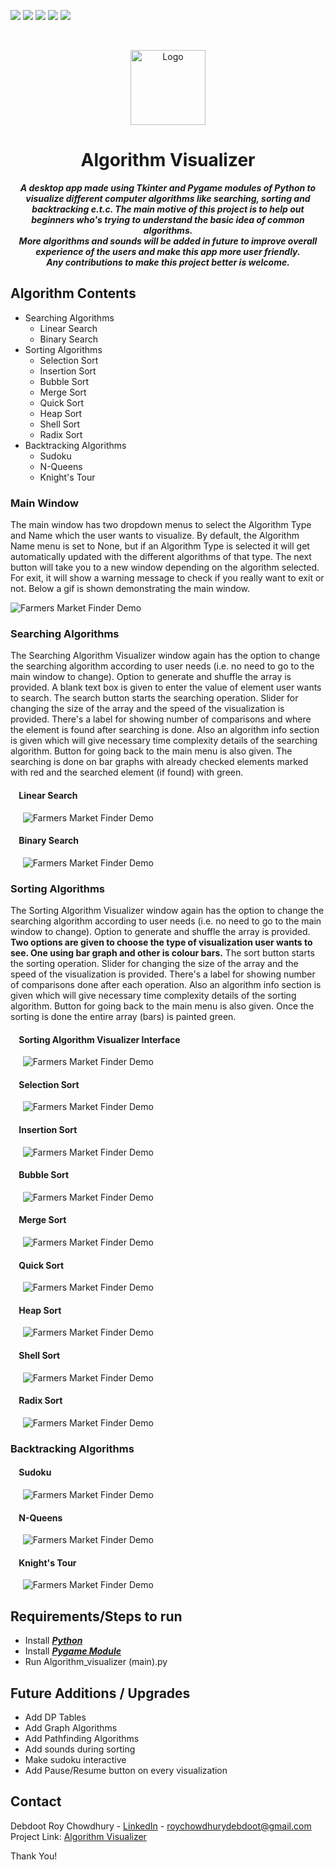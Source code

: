 ![](https://img.shields.io/badge/algorithms-%20-yellow) ![](https://img.shields.io/badge/python-%20-green) ![](https://img.shields.io/badge/tkinter-%20-orange) ![](https://img.shields.io/badge/pygame-%20-red) ![](https://img.shields.io/badge/license-gpl%203.0-blue)

<br />
<p align="center">
  <a href="https://https://github.com/DebRC/Algorithm-Visualizer">
    <img src="Images/search.ico" alt="Logo" width="120" height="120">
  </a>
  <h1 align="center">Algorithm Visualizer</h1>
  <p align="center">
  <i><b>A desktop app made using Tkinter and Pygame modules of Python to visualize different computer algorithms like searching, sorting and backtracking e.t.c.
  The main motive of this project is to help out beginners who's trying to understand the basic idea of common algorithms. <br/>
  More algorithms and sounds will be added in future to improve overall experience of the users and make this app more user friendly.<br/>
    Any contributions to make this project better is welcome.</b></i>
  </p>
</p>

## Algorithm Contents
* Searching Algorithms
  * Linear Search
  * Binary Search
* Sorting Algorithms
  * Selection Sort
  * Insertion Sort
  * Bubble Sort
  * Merge Sort
  * Quick Sort
  * Heap Sort
  * Shell Sort
  * Radix Sort
* Backtracking Algorithms
  * Sudoku
  * N-Queens
  * Knight's Tour


### Main Window
The main window has two dropdown menus to select the Algorithm Type and Name which the user wants to visualize. By default, the Algorithm Name menu is set to None, but if an Algorithm Type is selected it will get automatically updated with the different algorithms of that type. The next button will take you to a new window depending on the algorithm selected. For exit, it will show a warning message to check if you really want to exit or not. Below a gif is shown demonstrating the main window.

![Farmers Market Finder Demo](Demo/main_window.gif)


### Searching Algorithms
The Searching Algorithm Visualizer window again has the option to change the searching algorithm according to user needs (i.e. no need to go to the main window to change). Option to generate and shuffle the array is provided. A blank text box is given to enter the value of element user wants to search. The search button starts the searching operation. Slider for changing the size of the array and the speed of the visualization is provided. There's a label for showing number of comparisons and where the element is found after searching is done. Also an algorithm info section is given which will give necessary time complexity details of the searching algorithm. Button for going back to the main menu is also given. The searching is done on bar graphs with already checked elements marked with red and the searched element (if found) with green.
#### &nbsp;&nbsp;&nbsp;&nbsp;Linear Search
&nbsp;&nbsp;&nbsp;&nbsp; ![Farmers Market Finder Demo](Demo/linear.gif)
#### &nbsp;&nbsp;&nbsp;&nbsp;Binary Search
&nbsp;&nbsp;&nbsp;&nbsp; ![Farmers Market Finder Demo](Demo/binary.gif)


### Sorting Algorithms
The Sorting Algorithm Visualizer window again has the option to change the searching algorithm according to user needs (i.e. no need to go to the main window to change). Option to generate and shuffle the array is provided. __Two options are given to choose the type of visualization user wants to see. One using bar graph and other is colour bars.__ The sort button starts the sorting operation. Slider for changing the size of the array and the speed of the visualization is provided. There's a label for showing number of comparisons done after each operation. Also an algorithm info section is given which will give necessary time complexity details of the sorting algorithm. Button for going back to the main menu is also given. Once the sorting is done the entire array (bars) is painted green.
#### &nbsp;&nbsp;&nbsp;&nbsp;Sorting Algorithm Visualizer Interface
&nbsp;&nbsp;&nbsp;&nbsp; ![Farmers Market Finder Demo](Demo/sorting_interface.gif)
#### &nbsp;&nbsp;&nbsp;&nbsp;Selection Sort
&nbsp;&nbsp;&nbsp;&nbsp; ![Farmers Market Finder Demo](Demo/selection.gif)
#### &nbsp;&nbsp;&nbsp;&nbsp;Insertion Sort
&nbsp;&nbsp;&nbsp;&nbsp; ![Farmers Market Finder Demo](Demo/insertion.gif)
#### &nbsp;&nbsp;&nbsp;&nbsp;Bubble Sort
&nbsp;&nbsp;&nbsp;&nbsp; ![Farmers Market Finder Demo](Demo/bubble.gif)
#### &nbsp;&nbsp;&nbsp;&nbsp;Merge Sort
&nbsp;&nbsp;&nbsp;&nbsp; ![Farmers Market Finder Demo](Demo/merge.gif)
#### &nbsp;&nbsp;&nbsp;&nbsp;Quick Sort
&nbsp;&nbsp;&nbsp;&nbsp; ![Farmers Market Finder Demo](Demo/quick.gif)
#### &nbsp;&nbsp;&nbsp;&nbsp;Heap Sort
&nbsp;&nbsp;&nbsp;&nbsp; ![Farmers Market Finder Demo](Demo/heap.gif)
#### &nbsp;&nbsp;&nbsp;&nbsp;Shell Sort
&nbsp;&nbsp;&nbsp;&nbsp; ![Farmers Market Finder Demo](Demo/shell.gif)
#### &nbsp;&nbsp;&nbsp;&nbsp;Radix Sort
&nbsp;&nbsp;&nbsp;&nbsp; ![Farmers Market Finder Demo](Demo/radix.gif)


### Backtracking Algorithms
#### &nbsp;&nbsp;&nbsp;&nbsp;Sudoku
&nbsp;&nbsp;&nbsp;&nbsp; ![Farmers Market Finder Demo](Demo/sudoku.gif)
#### &nbsp;&nbsp;&nbsp;&nbsp;N-Queens
&nbsp;&nbsp;&nbsp;&nbsp; ![Farmers Market Finder Demo](Demo/nqueens.gif)
#### &nbsp;&nbsp;&nbsp;&nbsp;Knight's Tour
&nbsp;&nbsp;&nbsp;&nbsp; ![Farmers Market Finder Demo](Demo/knights.gif)

## Requirements/Steps to run 
  * Install [*__Python__*](https://www.python.org/downloads/)
  * Install [*__Pygame Module__*](https://www.pygame.org/wiki/GettingStarted)
  * Run Algorithm_visualizer (main).py

## Future Additions / Upgrades
  * Add DP Tables
  * Add Graph Algorithms
  * Add Pathfinding Algorithms
  * Add sounds during sorting
  * Make sudoku interactive
  * Add Pause/Resume button on every visualization
  
## Contact
Debdoot Roy Chowdhury - [LinkedIn](https://www.linkedin.com/in/debdootrc/) - roychowdhurydebdoot@gmail.com <br/>
Project Link: [Algorithm Visualizer](https://github.com/DebRC/Algorithm-Visualizer)

Thank You!
